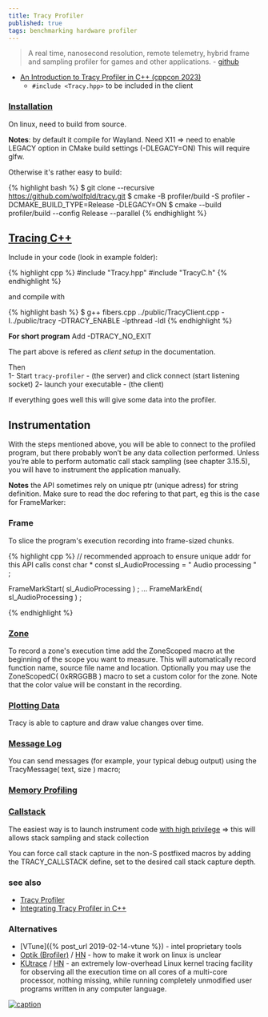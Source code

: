 ```yaml
---
title: Tracy Profiler
published: true
tags: benchmarking hardware profiler
---
```

> A real time, nanosecond resolution, remote telemetry, hybrid frame and sampling profiler for games and other applications. - [github](https://github.com/wolfpld/tracy/tree/master?tab=readme-ov-file#tracy-profiler)

- [An Introduction to Tracy Profiler in C++ (cppcon 2023)](https://www.youtube.com/watch?v=ghXk3Bk5F2U&t=828s)
	- `#include <Tracy.hpp>` to be included in the client

### [Installation](https://chatgpt.com/share/6728b6e3-fc9c-800d-bc55-98737823c9a1)

On linux, need to build from source.

**Notes**: by default it compile for Wayland.
Need X11 => need to enable LEGACY option in CMake build settings (-DLEGACY=ON)
This will require glfw.

Otherwise it's rather easy to build:

{% highlight bash %}
$ git clone --recursive https://github.com/wolfpld/tracy.git
$ cmake -B profiler/build -S profiler -DCMAKE_BUILD_TYPE=Release -DLEGACY=ON
$ cmake --build profiler/build --config Release --parallel
{% endhighlight %}

## [Tracing C++](https://github.com/davidwed/tracy?tab=readme-ov-file#initial-client-setup)

Include in your code (look in example folder):

{% highlight cpp %}
#include "Tracy.hpp"
#include "TracyC.h"
{% endhighlight %}

and compile with

{% highlight bash %}
$  g++ fibers.cpp ../public/TracyClient.cpp -I../public/tracy -DTRACY_ENABLE -lpthread -ldl
{% endhighlight %}

**For short program**
Add -DTRACY_NO_EXIT

The part above is refered as _client setup_ in the documentation.

Then  
1- Start `tracy-profiler` - (the server)  and click connect (start listening socket)
2- launch your executable - (the client)

If everything goes well this will give some data into the profiler.

## Instrumentation

With the steps mentioned above, you will be able to connect to the profiled program, but there probably won’t be any data collection performed. Unless you’re able to perform automatic call stack sampling (see chapter 3.15.5), you will have to instrument the application manually.

**Notes** the API sometimes rely on unique ptr (unique adress) for string definition. Make sure to read the doc refering to that part, eg this is the case for FrameMarker:

### Frame

To slice the program's execution recording into frame-sized chunks.

{% highlight cpp %}
// recommended approach to ensure unique addr for this API calls
const char * const sl_AudioProcessing = " Audio processing " ;

FrameMarkStart( sl_AudioProcessing ) ;
...
FrameMarkEnd( sl_AudioProcessing ) ;

{% endhighlight %}

### [Zone](https://github.com/davidwed/tracy?tab=readme-ov-file#marking-zones)

To record a zone's execution time add the ZoneScoped macro at the beginning of the scope you want to measure. This will automatically record function name, source file name and location. Optionally you may use the ZoneScopedC( 0xRRGGBB ) macro to set a custom color for the zone. Note that the color value will be constant in the recording.

### [Plotting Data](https://github.com/davidwed/tracy?tab=readme-ov-file#plotting-data)

Tracy is able to capture and draw value changes over time.

### [Message Log](https://github.com/davidwed/tracy?tab=readme-ov-file#message-log)

You can send messages (for example, your typical debug output) using the TracyMessage( text, size ) macro;

### [Memory Profiling](https://github.com/davidwed/tracy?tab=readme-ov-file#memory-profiling)

### [Callstack](https://chatgpt.com/share/67294318-9a1c-800d-81a0-749fa826d17b)

The easiest way is to launch instrument code [with high privilege](https://markhedleyjones.com/notes/using-tracy-profiler) => this will allows stack sampling and stack collection

You can force call stack capture in the non-S postfixed macros by adding the TRACY_CALLSTACK define, set
to the desired call stack capture depth.




### see also
- [Tracy Profiler](https://github.com/davidwed/tracy?tab=readme-ov-file#tracy-profiler)
- [Integrating Tracy Profiler in C++](https://luxeengine.com/integrating-tracy-profiler-in-cpp/)

### Alternatives
- [VTune]({% post_url 2019-02-14-vtune %}) - intel proprietary tools
- [Optik (Brofiler)](https://github.com/bombomby/optick?tab=readme-ov-file#optick-c-profiler-for-games) / [HN](https://news.ycombinator.com/item?id=29092136) - how to make it work on linux is unclear
- [KUtrace](https://github.com/dicksites/KUtrace) / [HN](https://news.ycombinator.com/item?id=40972099) -  an extremely low-overhead Linux kernel tracing facility for observing all 
the execution time on all cores of a multi-core processor, nothing missing, while running 
completely unmodified user programs written in any computer language.

[![caption](https://github.com/wolfpld/tracy/raw/master/doc/profiler.png)](https://github.com/wolfpld/tracy)
